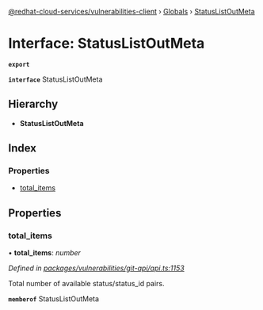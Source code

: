 [@redhat-cloud-services/vulnerabilities-client](../README.md) › [Globals](../globals.md) › [StatusListOutMeta](statuslistoutmeta.md)

# Interface: StatusListOutMeta

**`export`** 

**`interface`** StatusListOutMeta

## Hierarchy

* **StatusListOutMeta**

## Index

### Properties

* [total_items](statuslistoutmeta.md#total_items)

## Properties

###  total_items

• **total_items**: *number*

*Defined in [packages/vulnerabilities/git-api/api.ts:1153](https://github.com/RedHatInsights/javascript-clients/blob/master/packages/vulnerabilities/git-api/api.ts#L1153)*

Total number of available status/status_id pairs.

**`memberof`** StatusListOutMeta
